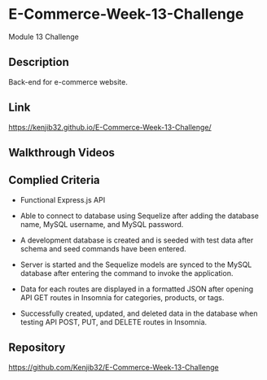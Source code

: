 # E-Commerce-Week-13-Challenge

Module 13 Challenge

## Description

Back-end for e-commerce website.

## Link

<https://kenjib32.github.io/E-Commerce-Week-13-Challenge/>

## Walkthrough Videos



## Complied Criteria

* Functional Express.js API

* Able to connect to database using Sequelize after adding the database name, MySQL username, and MySQL password.

* A development database is created and is seeded with test data after schema and seed commands have been entered.

* Server is started and the Sequelize models are synced to the MySQL database after entering the command to invoke the application.

* Data for each routes are displayed in a formatted JSON after opening API GET routes in Insomnia for categories, products, or tags.

* Successfully created, updated, and deleted data in the database when testing API POST, PUT, and DELETE routes in Insomnia.

## Repository

<https://github.com/Kenjib32/E-Commerce-Week-13-Challenge>